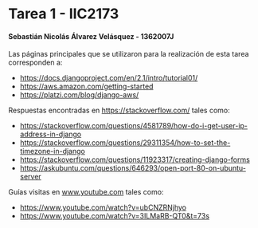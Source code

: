 # Tarea 1 - IIC2173
 
#### Sebastián Nicolás Álvarez Velásquez - 1362007J
Las páginas principales que se utilizaron para la realización de esta tarea corresponden a:
* https://docs.djangoproject.com/en/2.1/intro/tutorial01/
* https://aws.amazon.com/getting-started
* https://platzi.com/blog/django-aws/

Respuestas encontradas en https://stackoverflow.com/ tales como:
* https://stackoverflow.com/questions/4581789/how-do-i-get-user-ip-address-in-django
* https://stackoverflow.com/questions/29311354/how-to-set-the-timezone-in-django
* https://stackoverflow.com/questions/11923317/creating-django-forms
* https://askubuntu.com/questions/646293/open-port-80-on-ubuntu-server

Guías visitas en www.youtube.com tales como:
* https://www.youtube.com/watch?v=ubCNZRNjhyo
* https://www.youtube.com/watch?v=3ILMaRB-QT0&t=73s
